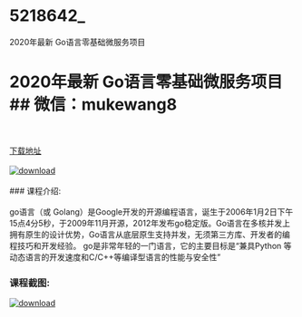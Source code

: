 # 5218642_
2020年最新 Go语言零基础微服务项目
# 2020年最新 Go语言零基础微服务项目## 微信：mukewang8
<br/></br>[下载地址](http://www.36tz.cn/article/5218642 "下载地址")
<br/></br>[![download](http://36tz.cn/muke_img/2021_02_1-85.png "下载地址")](http://www.36tz.cn/article/5218642 "下载地址")
<br/></br>### 课程介绍:<br/></br>go语言（或 Golang）是Google开发的开源编程语言，诞生于2006年1月2日下午15点4分5秒，于2009年11月开源，2012年发布go稳定版。Go语言在多核并发上拥有原生的设计优势，Go语言从底层原生支持并发，无须第三方库、开发者的编程技巧和开发经验。
go是非常年轻的一门语言，它的主要目标是“兼具Python 等动态语言的开发速度和C/C++等编译型语言的性能与安全性”

### 课程截图:
[![download](http://36tz.cn/muke_img/2021_02_2-90.png "下载地址")](http://www.36tz.cn/article/5218642 "下载地址")
